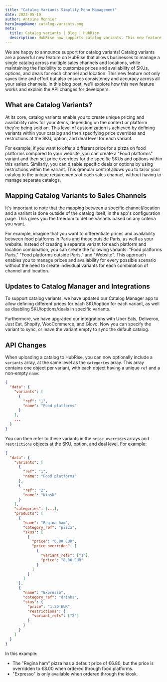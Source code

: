 ```yaml
---
title: "Catalog Variants Simplify Menu Management"
date: 2023-05-10
author: Antoine Monnier
heroImageName: catalog-variants.png
meta:
  title: Catalog variants | Blog | HubRise
  description: HubRise now supports catalog variants. This new feature allows businesses to manage a single catalog across multiple channels and locations while maintaining the flexibility to customize prices and availability of SKUs, options, and deals for each channel and location.
---
```


We are happy to announce support for catalog variants! Catalog variants are a powerful new feature on HubRise that allows businesses to manage a single catalog across multiple sales channels and locations, while maintaining the flexibility to customize prices and availability of SKUs, options, and deals for each channel and location. This new feature not only saves time and effort but also ensures consistency and accuracy across all your sales channels. In this blog post, we'll explore how this new feature works and explain the API changes for developers.

## What are Catalog Variants?

At its core, catalog variants enable you to create unique pricing and availability rules for your items, depending on the context or platform they're being sold on. This level of customization is achieved by defining variants within your catalog and then specifying price overrides and restrictions at the SKU, option, and deal level for each variant.

For example, if you want to offer a different price for a pizza on food platforms compared to your website, you can create a "Food platforms" variant and then set price overrides for the specific SKUs and options within this variant. Similarly, you can disable specific deals or options by using restrictions within the variant. This granular control allows you to tailor your catalog to the unique requirements of each sales channel, without having to manage separate catalogs.

## Mapping Catalog Variants to Sales Channels

It's important to note that the mapping between a specific channel/location and a variant is done outside of the catalog itself, in the app's configuration page. This gives you the freedom to define variants based on any criteria you want.

For example, imagine that you want to differentiate prices and availability between food platforms in Paris and those outside Paris, as well as your website. Instead of creating a separate variant for each platform and location combination, you can create the following variants: "Food platforms Paris," "Food platforms outside Paris," and "Website". This approach enables you to manage prices and availability for every possible scenario without the need to create individual variants for each combination of channel and location.

## Updates to Catalog Manager and Integrations

To support catalog variants, we have updated our Catalog Manager app to allow defining different prices for each SKU/option for each variant, as well as disabling SKU/options/deals in specific variants.

Furthermore, we have upgraded our integrations with Uber Eats, Deliveroo, Just Eat, Shopify, WooCommerce, and Glovo. Now you can specify the variant to sync, or leave the variant empty to sync the default catalog.

## API Changes

When uploading a catalog to HubRise, you can now optionally include a `variants` array, at the same level as the `categories` array. This array contains one object per variant, with each object having a unique `ref` and a non-empty `name`:

```json
{
  "data": {
    "variants": [
      {
        "ref": "1",
        "name": "Food platforms"
      }
    ],
    ...
  }
}
```

You can then refer to these variants in the `price_overrides` arrays and `restrictions` objects at the SKU, option, and deal level. For example:

```json
{
  "data": {
    "variants": [
      {
        "ref": "1",
        "name": "Food platforms"
      },
      {
        "ref": "2",
        "name": "Kiosk"
      }
    ],
    "categories": [...],
    "products": [
      {
        "name": "Regina ham",
        "category_ref": "pizza",
        "skus": [
          {
            "price": "6.80 EUR",
            "price_overrides": [
              {
                "variant_refs": ["1"],
                "price": "8.00 EUR"
              }
            ]
          }
        ]
      },
      {
        "name": "Expresso",
        "category_ref": "drinks",
        "skus": {
          "price": "1.50 EUR",
          "restrictions": {
            "variant_refs": ["2"]
          }
        }
      }
    ]
  }
}
```

In this example:

- The "Regina ham" pizza has a default price of €6.80, but the price is overridden to €8.00 when ordered through food platforms.
- "Expresso" is only available when ordered through the kiosk.
